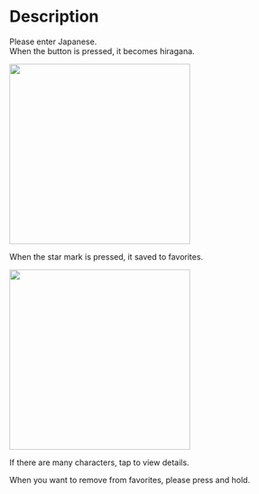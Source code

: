 # Description
Please enter Japanese.  
When the button is pressed, it becomes hiragana. 

<img src="https://user-images.githubusercontent.com/51312616/62632643-c63d7100-b96d-11e9-94ba-49f2aa988688.png" width="320px">

When the star mark is pressed, it saved to favorites. 

<img src="https://user-images.githubusercontent.com/51312616/62638740-081fe480-b979-11e9-90e5-22b6578eb430.png" width="320px">

If there are many characters, tap to view details.  

When you want to remove from favorites, please press and hold.
